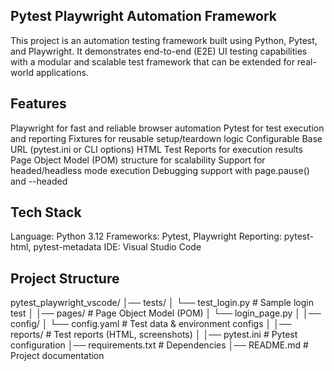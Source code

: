 ## Pytest Playwright Automation Framework

This project is an automation testing framework built using Python, Pytest, and Playwright.
It demonstrates end-to-end (E2E) UI testing capabilities with a modular and scalable test framework that can be extended for real-world applications.

## Features

Playwright for fast and reliable browser automation
Pytest for test execution and reporting
Fixtures for reusable setup/teardown logic
Configurable Base URL (pytest.ini or CLI options)
HTML Test Reports for execution results
Page Object Model (POM) structure for scalability
Support for headed/headless mode execution
Debugging support with page.pause() and --headed

## Tech Stack
Language: Python 3.12
Frameworks: Pytest, Playwright
Reporting: pytest-html, pytest-metadata
IDE: Visual Studio Code

## Project Structure
pytest_playwright_vscode/
│── tests/
│   └── test_login.py         # Sample login test
│
│── pages/                    # Page Object Model (POM)
│   └── login_page.py
│
│── config/
│   └── config.yaml           # Test data & environment configs
│
│── reports/                  # Test reports (HTML, screenshots)
│
│── pytest.ini                # Pytest configuration
│── requirements.txt          # Dependencies
│── README.md                 # Project documentation
